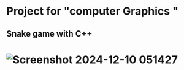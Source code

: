 # Project for "computer Graphics "
## Snake game with C++
# ![Screenshot 2024-12-10 051427](https://github.com/user-attachments/assets/b9d7ed7f-4588-4722-940e-61f751b1e2ca)
